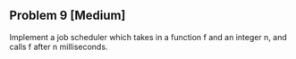 ## Problem 9 [Medium]

Implement a job scheduler which takes in a function f and an integer n, and calls f after n milliseconds.

